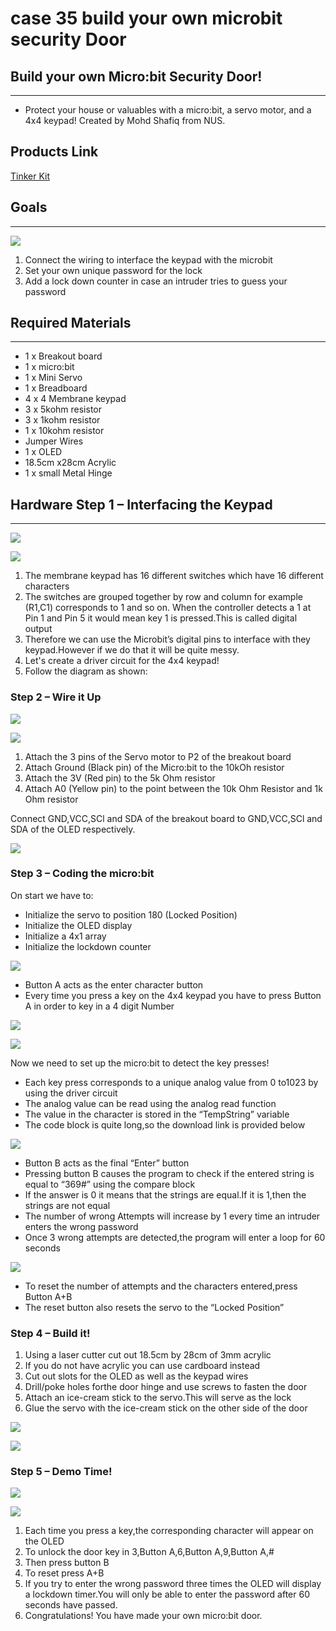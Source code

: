 # case 35 build your own microbit security Door

## Build your own Micro:bit Security Door!
---
- Protect your house or valuables with a micro:bit, a servo motor, and a 4x4 keypad!
  Created by Mohd Shafiq from NUS.


## Products Link

[Tinker Kit](https://shop.elecfreaks.com/products/elecfreaks-micro-bit-tinker-kit-without-micro-bit-board?_pos=1&_sid=a3579b340&_ss=r)

## Goals
---
![](./images/vqMWfnf.jpg)

 1. Connect the wiring to interface the keypad with the microbit
 2. Set your own unique password for the lock
 3. Add a lock down counter in case an intruder tries to guess your password


## Required Materials
---
- 1 x Breakout board
- 1 x micro:bit
- 1 x Mini Servo
- 1 x Breadboard
- 4 x 4 Membrane keypad
- 3 x 5kohm resistor
- 3 x 1kohm resistor
- 1 x 10kohm resistor
- Jumper Wires
- 1 x OLED
- 18.5cm x28cm Acrylic
- 1 x small Metal Hinge


## Hardware Step 1 – Interfacing the Keypad
---

![](./images/uRCXgx1.jpg)

![](./images/ROsemNZ.jpg)

1. The membrane keypad has 16 different switches which have 16 different characters
2. The switches are grouped together by row and column for example (R1,C1) corresponds to 1 and so on. When the     controller detects a 1 at Pin 1 and Pin 5  it would mean key 1 is pressed.This is called digital output
3. Therefore we can use the Microbit’s digital pins to interface with they keypad.However if we do that it will be quite messy.
4. Let's create a driver circuit for the 4x4 keypad!
5. Follow the diagram as shown:



### Step 2 – Wire it Up


![](./images/52Ven7Z.jpg)

![](./images/SzNfkQZ.jpg)

1. Attach the 3 pins of the Servo motor to P2 of the breakout board
2. Attach Ground (Black pin) of the Micro:bit to the  10kOh resistor
3. Attach the 3V (Red pin) to the 5k Ohm resistor
4. Attach A0 (Yellow pin) to the point between the 10k Ohm Resistor and 1k Ohm resistor

  Connect GND,VCC,SCl and SDA of the breakout board to GND,VCC,SCl and SDA of the OLED respectively.

![](./images/eqDfjDj.jpg)


### Step 3 – Coding the micro:bit


On start we have to:

- Initialize the servo to position 180 (Locked Position)
- Initialize the OLED display
- Initialize a 4x1 array
- Initialize the lockdown counter

![](./images/k1XA7JO.jpg)

-  Button A acts as the enter character button
-  Every time you press a key on the 4x4 keypad you have to press Button A in order to key in a 4 digit Number

![](./images/iGpTbFQ.jpg)

![](./images/AM3svJ7.jpg)

Now we need to set up the micro:bit to detect the key presses!

- Each key press  corresponds to a unique analog value from 0 to1023 by using the driver circuit
- The analog value can be read using the analog read function
- The value in the character is stored in the “TempString” variable
- The code block is quite long,so the download link is provided below

![](./images/RDiuQda.jpg)

- Button B acts as the final “Enter” button
- Pressing button B causes the program to check if the entered string is equal to “369#” using the compare block
- If the answer is 0 it means that the strings are equal.If it is 1,then the strings are not equal
- The number of wrong Attempts will increase by 1 every time an intruder enters the wrong password
- Once 3 wrong attempts are detected,the program will enter a loop for 60 seconds

![](./images/ciR6cN3.jpg)

- To reset the number of attempts and the characters entered,press Button A+B
- The reset button also resets the servo to the “Locked Position”


### Step 4 – Build it!

1. Using a laser cutter cut out 18.5cm by 28cm of 3mm acrylic
2. If you do not have acrylic you can use cardboard instead
3. Cut out slots for the OLED as well as the keypad wires
4. Drill/poke holes forthe door hinge and use screws to fasten the door
5. Attach an ice-cream stick to the servo.This will serve as the lock
6. Glue the servo with the ice-cream stick on the other side of the door

![](./images/xGxfNtr.png)

![](./images/gyFKK63.jpg)

### Step 5 – Demo Time!

![](./images/PQCmICX.jpg)

![](./images/7ocL6rB.jpg)

1. Each time you press a key,the corresponding character will appear on the OLED
2. To unlock the door key in 3,Button A,6,Button A,9,Button A,#
3. Then press button B
4. To reset press A+B
5. If you try to enter the wrong password three times the OLED will display a lockdown timer.You will only be able to enter the password after 60 seconds have passed.
6. Congratulations! You have made your own micro:bit door.
